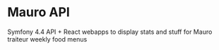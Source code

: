 Mauro API
========================

Symfony 4.4 API + React webapps to display stats and stuff for Mauro traiteur weekly food menus
